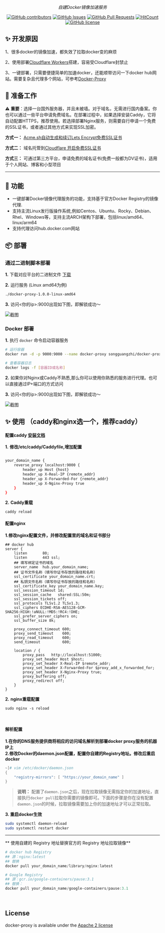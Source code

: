 <div style="text-align: center">
  <p align="center">
      <i>自建Docker镜像加速服务</i>
  </p>
</div>

<div align="center">

[![GitHub contributors](https://img.shields.io/github/contributors/Garretqaq/docker-proxy)](https://github.com/Garretqaq/docker-proxy/graphs/contributors)
[![GitHub Issues](https://img.shields.io/github/issues/Garretqaq/docker-proxy.svg)](https://github.com/Garretqaq/docker-proxy/issues)
[![GitHub Pull Requests](https://img.shields.io/github/stars/Garretqaq/docker-proxy)](https://github.com/Garretqaq/docker-proxy)
[![HitCount](https://views.whatilearened.today/views/github/Garretqaq/docker-proxy.svg)](https://github.com/Garretqaq/docker-proxy)
[![GitHub license](https://img.shields.io/github/license/Garretqaq/docker-proxy)](https://github.com/Garretqaq/docker-proxy/blob/main/LICENSE)
</div>


## ✨ 开发原因

1、很多docker的镜像加速，都失效了拉取docker变的麻烦

2、使用部署[Cloudflare Workers](https://github.com/dqzboy/Workers-Proxy-Docker)搭建，容易受Cloudflare封禁止

3、一键部署，只需要便捷简单的加速docker，还能顺带访问一下docker hub网站。需要复杂且代理多个网站，可参考[Docker-Proxy](https://github.com/dqzboy/Docker-Proxy)

## 📝 准备工作

⚠️  **重要**：选择一台国外服务器，并且未被墙。对于域名，无需进行国内备案。你也可以通过一些平台申请免费域名。在部署过程中，如果选择安装Caddy，它将自动配置HTTPS，推荐使用。若选择部署Nginx服务，则需要自行申请一个免费的SSL证书，或者通过其他方式来实现SSL加密。

**方式一：** [Acme.sh自动生成和续订Lets Encrypt免费SSL证书](https://www.dqzboy.com/16437.html)

**方式二：** 域名托管到[Cloudflare 开启免费SSL证书](https://www.cloudflare.com/zh-cn/application-services/products/ssl/)

**方式三：** 可通过第三方平台，申请免费的域名证书(免费一般都为DV证书)，适用于个人网站、博客和小型项目

---

## 🔨 功能

- 一键部署Docker镜像代理服务的功能，支持基于官方Docker Registry的镜像代理. 
- 支持主流Linux发行版操作系统,例如Centos、Ubuntu、Rocky、Debian、Rhel、Windows等，支持主流ARCH架构下部署，包括linux/amd64、linux/arm64
- 支持代理访问hub.docker.com网站

## 📦 部署

### 通过二进制脚本部署

**1.** 下载对应平台的二进制文件 [下载](https://github.com/Garretqaq/docker-proxy/releases)

**2.** 运行服务 (Linux amd64为例)

```sh
./docker-proxy-1.0.0-linux-amd64
```

**3.** 访问<你的ip>:9000出现如下图，即解锁成功～

![截图](https://md-server.oss-cn-guangzhou.aliyuncs.com/images/1742438458226.png)

### Docker 部署

**1.** 执行 `docker`  命令启动容器服务

```sh
# 运行容器
docker run -d -p 9000:9000 --name docker-proxy songguangzhi/docker-proxy 

# 查看容器日志
docker logs -f [容器ID或名称]
```

**2.** 如果你对Nginx或Caddy不熟悉,那么你可以使用你熟悉的服务进行代理。也可以直接通过IP+端口的方式访问

**3.** 访问<你的ip>:9000出现如下图，即解锁成功～

![截图](https://md-server.oss-cn-guangzhou.aliyuncs.com/images/1742438458226.png)

## ✨ 使用 （caddy和nginx选一个，推荐caddy）

#### 配置caddy   [安装文档](https://caddy2.dengxiaolong.com/docs/install)

**1.** **修改/etc/caddy/Caddyfile,增加配置**

```sh

your_domain_name {
    reverse_proxy localhost:9000 {
        header_up Host {host}
        header_up X-Real-IP {remote_addr}
        header_up X-Forwarded-For {remote_addr}
        header_up X-Nginx-Proxy true
    }
}

```

**2.** **Caddy重载**

```
caddy reload
```

#### 配置nginx

**1.修改nginx配置文件，并修改配置里的域名和证书部分** <br>

```
## docker hub
server {
    listen       80;
    listen       443 ssl;
    ## 填写绑定证书的域名
    server_name  hub.your_domain_name;
    ## 证书文件名称（填写你证书存放的路径和名称）
    ssl_certificate your_domain_name.crt;
    ## 私钥文件名称（填写你证书存放的路径和名称）
    ssl_certificate_key your_domain_name.key;
    ssl_session_timeout 1d;
    ssl_session_cache   shared:SSL:50m;
    ssl_session_tickets off;
    ssl_protocols TLSv1.2 TLSv1.3;
    ssl_ciphers ECDHE-RSA-AES128-GCM-SHA256:HIGH:!aNULL:!MD5:!RC4:!DHE;
    ssl_prefer_server_ciphers on;
    ssl_buffer_size 8k;

    proxy_connect_timeout 600;
    proxy_send_timeout    600;
    proxy_read_timeout    600;
    send_timeout          600;

    location / {
        proxy_pass   http://localhost:51000;
        proxy_set_header Host $host;
        proxy_set_header X-Real-IP $remote_addr;
        proxy_set_header X-Forwarded-For $proxy_add_x_forwarded_for;        
        proxy_set_header X-Nginx-Proxy true;
        proxy_buffering off;
        proxy_redirect off;
    }
}
```

**2.** **nginx重载配置**

```
sudo nginx -s reload
```

<br/>

#### 解析配置

**1.在你的DNS服务提供商将相应的访问域名解析到部署docker proxy服务的机器IP上** <br>
**2.修改Docker的daemon.json配置，配置你自建的Registry地址。修改后重启docker**

```powershell
~]# vim /etc/docker/daemon.json
{
    "registry-mirrors": [ "https://your_domain_name" ]
}
```

> **说明：** 配置了`daemon.json`之后，现在拉取镜像无需指定你的加速地址，直接执行`docker pull`拉取你需要的镜像即可。下面的步骤是你在没有配置`daemon.json`的时候，拉取镜像需要加上你的加速地址才可以正常拉取。

**3. 重启docker生效**

```sh
sudo systemctl daemon-reload
sudo systemctl restart docker
```
---

** 使用自建的 Registry 地址替换官方的 Registry 地址拉取镜像**

```powershell
# docker hub Registry
## 源：nginx:latest
## 替换
docker pull your_domain_name/library/nginx:latest

# Google Registry
## 源：gcr.io/google-containers/pause:3.1
## 替换：
docker pull your_domain_name/google-containers/pause:3.1
```

<br/>

## License

docker-proxy is available under the [Apache 2 license](./LICENSE)
